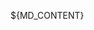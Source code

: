 <!-- ------------------------------------------------------------------
  -- MD Content
  -- ----------------------------------------------------------------->

${MD_CONTENT}

<!-- ------------------------------------------------------------------
  -- JS Script: patch from:'#cached' to:'#output'
  -- ----------------------------------------------------------------->

<script>if (typeof PATCH === 'function') PATCH();</script>

<!-- ------------------------------------------------------------------
  ## ##################################################################
  -- ----------------------------------------------------------------->
